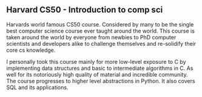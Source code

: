 ## Harvard CS50 - Introduction to comp sci  

Harvards world famous CS50 course. Considered by many to be the single best computer science course ever taught around the world. This course is taken around the world by everyone from newbies to PhD computer scientists and developers alike to challenge themselves and re-solidify their core cs knowledge. 

I personally took this course mainly for more low-level exposure to C by implementing data structures and basic to intermediate algorithms in C. As well for its notoriously high quality of material and incredible community. The course progresses to higher level abstractions in Python. It also covers SQL and its applications. 

